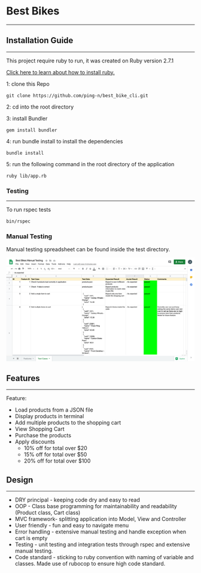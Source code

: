 # Best Bikes
--- 

## Installation Guide
---
This project require ruby to run, it was created on Ruby version 2.7.1

[Click here to learn about how to install ruby.](https://www.ruby-lang.org/en/documentation/installation/)

1: clone this Repo
```
git clone https://github.com/ping-n/best_bike_cli.git
```

2: cd into the root directory

3: install Bundler
```
gem install bundler
```

4: run bundle install to install the dependencies
```
bundle install
```

5: run the following command in the root directory of the application
```
ruby lib/app.rb
```

### Testing
---

To run rspec tests
```
bin/rspec
```

### Manual Testing

Manual testing spreadsheet can be found inside the test directory.

<img src="./asset/manual-testing.png" alt="manual testing">

## Features
---

Feature:

- Load products from a JSON file
- Display products in terminal
- Add multiple products to the shopping cart
- View Shopping Cart
- Purchase the products
- Apply discounts
  - 10% off for total over $20
  - 15% off for total over $50
  - 20% off for total over $100

## Design
---
- DRY principal - keeping code dry and easy to read
- OOP - Class base programming for maintainability and readability (Product class, Cart class)
- MVC framework-  splitting application into Model, View and Controller
- User friendly - fun and easy to navigate menu
- Error handling - extensive manual testing and handle exception when cart is empty
- Testing - unit testing and integration tests through rspec and extensive manual testing.
- Code standard - sticking to ruby convention with naming of variable and classes. Made use of rubocop to ensure high code standard.